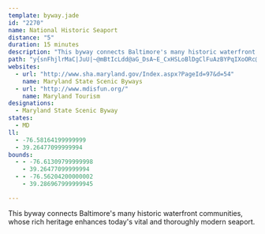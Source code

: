 ```yaml
---
template: byway.jade
id: "2270"
name: National Historic Seaport
distance: "5"
duration: 15 minutes
description: "This byway connects Baltimore's many historic waterfront communities, whose rich heritage enhances today's vital and thoroughly modern seaport."
path: "y{snFhjlrMaC|JuU|~@mBtIcLdd@aG_DsA~E_CxHSLoBlDgClFuAzBYPqIXoORc@Jk@d@Wf@Gx@T`MHvQM~@iHTmPt@eAG}@e@cBmBo@eA_@mAi@ed@KmESqAjLoGbCmBoAsu@dPUOmMKaAIwDqIV_@kYdUcc@vCwGoAeAi@kb@_@Be@oc@m@m\\"
websites: 
  - url: "http://www.sha.maryland.gov/Index.aspx?PageId=97&d=54"
    name: Maryland State Scenic Byways
  - url: "http://www.mdisfun.org/"
    name: Maryland Tourism
designations: 
  - Maryland State Scenic Byway
states: 
  - MD
ll: 
  - -76.58164199999999
  - 39.26477099999994
bounds: 
  - - -76.61309799999998
    - 39.26477099999994
  - - -76.56204200000002
    - 39.286967999999945

---
```


This byway connects Baltimore's many historic waterfront communities, whose rich heritage enhances today's vital and thoroughly modern seaport.